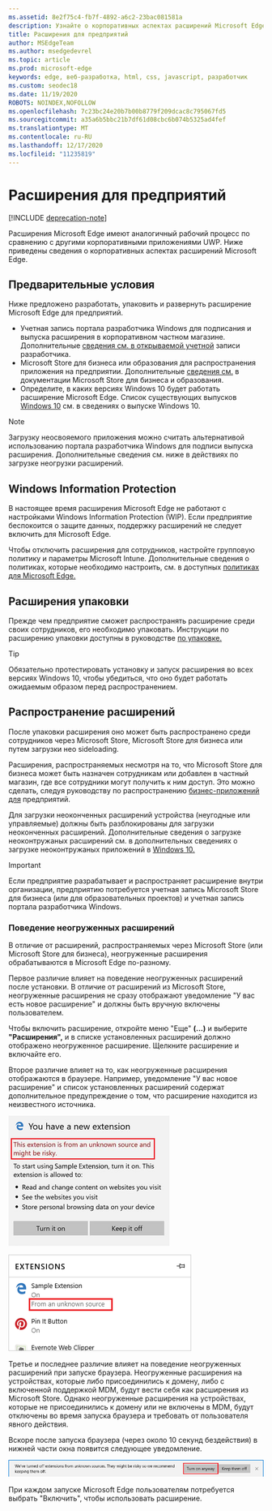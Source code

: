 ```yaml
---
ms.assetid: 8e2f75c4-fb7f-4892-a6c2-23bac081581a
description: Узнайте о корпоративных аспектах расширений Microsoft Edge и посмотрите, как они похожи на приложения UWP.
title: Расширения для предприятий
author: MSEdgeTeam
ms.author: msedgedevrel
ms.topic: article
ms.prod: microsoft-edge
keywords: edge, веб-разработка, html, css, javascript, разработчик
ms.custom: seodec18
ms.date: 11/19/2020
ROBOTS: NOINDEX,NOFOLLOW
ms.openlocfilehash: 7c23bc24e20b7b00b8779f209dcac8c795067fd5
ms.sourcegitcommit: a35a6b5bbc21b7df61d08cbc6b074b5325ad4fef
ms.translationtype: MT
ms.contentlocale: ru-RU
ms.lasthandoff: 12/17/2020
ms.locfileid: "11235819"
---
```

# Расширения для предприятий  

[!INCLUDE [deprecation-note](includes/deprecation-note.md)]  

Расширения Microsoft Edge имеют аналогичный рабочий процесс по сравнению с другими корпоративными приложениями UWP. Ниже приведены сведения о корпоративных аспектах расширений Microsoft Edge.

## Предварительные условия
Ниже предложено разработать, упаковить и развернуть расширение Microsoft Edge для предприятий.

+ Учетная запись портала разработчика Windows для подписания и выпуска расширения в корпоративном частном магазине. Дополнительные [сведения см. в открываемой учетной](/windows/uwp/publish/opening-a-developer-account) записи разработчика.
+ Microsoft Store для бизнеса или образования для распространения приложения на предприятии. Дополнительные [сведения см.](/microsoft-store/) в документации Microsoft Store для бизнеса и образования.
+ Определите, в каких версиях Windows 10 будет работать расширение Microsoft Edge. Список существующих выпусков [Windows 10](https://www.microsoft.com/itpro/windows-10/release-information) см. в сведениях о выпуске Windows 10.

> [!NOTE]
> Загрузку неосвояемого приложения можно считать альтернативой использованию портала разработчика Windows для подписи выпуска расширения. Дополнительные сведения см. ниже в действиях по загрузке неогрузки расширений.

## Windows Information Protection
В настоящее время расширения Microsoft Edge не работают с настройками Windows Information Protection (WIP). Если предприятие беспокоится о защите данных, поддержку расширений не следует включить для Microsoft Edge.

Чтобы отключить расширения для сотрудников, настройте групповую политику и параметры Microsoft Intune. Дополнительные сведения о политиках, которые необходимо настроить, см. в доступных [политиках для Microsoft Edge.](https://technet.microsoft.com/itpro/microsoft-edge/available-policies)

## Расширения упаковки
Прежде чем предприятие сможет распространять расширение среди своих сотрудников, его необходимо упаковать. Инструкции по расширению упаковки доступны в руководстве [по упаковке.](./guides/packaging.md)

> [!TIP]
> Обязательно протестировать установку и запуск расширения во всех версиях Windows 10, чтобы убедиться, что оно будет работать ожидаемым образом перед распространением.

## Распространение расширений
После упаковки расширения оно может быть распространено среди сотрудников через Microsoft Store, Microsoft Store для бизнеса или путем загрузки нео sideloading.

Расширения, распространяемых несмотря на то, что Microsoft Store для бизнеса может быть назначен сотрудникам или добавлен в частный магазин, где все сотрудники могут получить к ним доступ. Это можно сделать, следуя руководству по распространению [бизнес-приложений для](https://msdn.microsoft.com/windows/uwp/publish/distribute-lob-apps-to-enterprises) предприятий.

Для загрузки неоконченных расширений устройства (неугодные или управляемые) должны быть разблокированы для загрузки неоконченных расширений. Дополнительные сведения о загрузке неоконтружаных расширений см. в дополнительных сведениях о загрузке неоконтружаных приложений в [Windows 10.](https://technet.microsoft.com/itpro/windows/deploy/sideload-apps-in-windows-10)

> [!IMPORTANT]
> Если предприятие разрабатывает и распространяет расширение внутри организации, предприятию потребуется учетная запись Microsoft Store для бизнеса (или для образовательных проектов) и учетная запись портала разработчика Windows.

### Поведение неогруженных расширений
В отличие от расширений, распространяемых через Microsoft Store (или Microsoft Store для бизнеса), неогруженные расширения обрабатываются в Microsoft Edge по-разному.

Первое различие влияет на поведение неогруженных расширений после установки. В отличие от расширений из Microsoft Store, неогруженные расширения не сразу отображают уведомление "У вас есть новое расширение" и должны быть вручную включены пользователем.

Чтобы включить расширение, откройте меню "Еще" **(...)** и выберите **"Расширения",** и в списке установленных расширений должно отображено неогруженное расширение. Щелкните расширение и включайте его.

Второе различие влияет на то, как неогруженные расширения отображаются в браузере. Например, уведомление "У вас новое расширение" и список установленных расширений содержат дополнительное предупреждение о том, что расширение находится из неизвестного источника.

![предупреждение о загрузке неогрузки 1](./media/sideload-permissionflyout.PNG)

![предупреждение о загрузке неогрузки 2](./media/sideload-l1warning.PNG)

Третье и последнее различие влияет на поведение неогруженных расширений при запуске браузера. Неогруженные расширения на устройствах, которые либо присоединились к домену, либо с включенной поддержкой MDM, будут вести себя как расширения из Microsoft Store. Однако неогруженные расширения на устройствах, которые не присоединились к домену или не включены в MDM, будут отключены во время запуска браузера и требовать от пользователя явного действия.

Вскоре после запуска браузера (через около 10 секунд бездействия) в нижней части окна появится следующее уведомление.

![уведомление о загрузке неогрузки](./media/sideload-scareUI.PNG)

При каждом запуске Microsoft Edge пользователям потребуется выбрать "Включить", чтобы использовать расширение.
